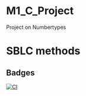 # M1_C_Project
Project on Numbertypes

# SBLC methods
## Badges


[![CI](https://github.com/SreeLikitha/M1_C_Project/actions/workflows/main.yml/badge.svg)](https://github.com/SreeLikitha/M1_C_Project/actions/workflows/main.yml)
